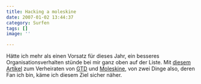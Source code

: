 ```yaml
---
title: Hacking a moleskine
date: 2007-01-02 13:44:37
category: Surfen
tags: []
image: ''

---
```


Hätte ich mehr als einen Vorsatz für dieses Jahr, ein besseres Organisationsverhalten stünde bei mir ganz oben auf der Liste. Mit [diesem Artikel](http://www.lifehacker.com/software/getting-things-done/gtd-moleskine-hacked-224816.php) zum Verheiraten von [GTD](http://de.wikipedia.org/wiki/Getting_Things_Done) und [Moleskine](http://de.wikipedia.org/wiki/Moleskine), von zwei Dinge also, deren Fan ich bin, käme ich diesem Ziel sicher näher.
